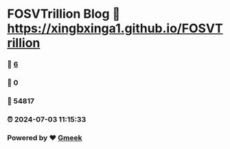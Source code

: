 # FOSVTrillion Blog :link: https://xingbxinga1.github.io/FOSVTrillion 
### :page_facing_up: [6](https://xingbxinga1.github.io/FOSVTrillion/tag.html) 
### :speech_balloon: 0 
### :hibiscus: 54817 
### :alarm_clock: 2024-07-03 11:15:33 
### Powered by :heart: [Gmeek](https://github.com/Meekdai/Gmeek)
